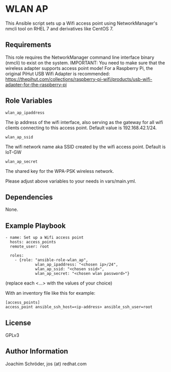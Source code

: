 WLAN AP
=========

This Ansible script sets up a Wifi access point using NetworkManager's nmcli tool on RHEL 7 and derivatives like CentOS 7.

Requirements
------------

This role requires the NetworkManager command line interface binary (nmcli) to exist on the system.
IMPORTANT: You need to make sure that the wireless adapter supports access point mode! For a Raspberry Pi, the original PiHut USB Wifi Adapter is recommended: https://thepihut.com/collections/raspberry-pi-wifi/products/usb-wifi-adapter-for-the-raspberry-pi

Role Variables
--------------
```
wlan_ap_ipaddress
```
The ip address of the wifi interface, also serving as the gateway for all wifi clients connecting to this access point. Default value is 192.168.42.1/24.

```
wlan_ap_ssid
```
The wifi network name aka SSID created by the wifi access point. Default is IoT-GW

```
wlan_ap_secret
```
The shared key for the WPA-PSK wireless network.

Please adjust above variables to your needs in vars/main.yml.

Dependencies
------------

None.

Example Playbook
----------------
```
- name: Set up a Wifi access point
  hosts: access_points
  remote_user: root

  roles:
    - {role: "ansible-role-wlan_ap", 
             wlan_ap_ipaddress: "<chosen ip>/24", 
             wlan_ap_ssid: "<chosen ssid>", 
             wlan_ap_secret: "<chosen wlan password>"}
```
(replace each <...> with the values of your choice)

With an inventory file like this for example:

```
[access_points]
access_point ansible_ssh_host=<ip-address> ansible_ssh_user=root
```

License
-------

GPLv3

Author Information
------------------

Joachim Schröder, jos (at) redhat.com
